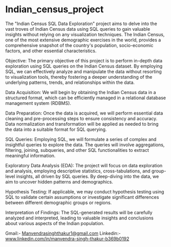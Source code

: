 # Indian_census_project
The "Indian Census SQL Data Exploration" project aims to delve into the vast troves of Indian Census data using SQL queries to gain valuable insights without relying on any visualization techniques. The Indian Census, one of the most extensive demographic exercises in the world, provides a comprehensive snapshot of the country's population, socio-economic factors, and other essential characteristics.

Objective:
The primary objective of this project is to perform in-depth data exploration using SQL queries on the Indian Census dataset. By employing SQL, we can effectively analyze and manipulate the data without resorting to visualization tools, thereby fostering a deeper understanding of the underlying patterns, trends, and relationships within the data.

Data Acquisition: We will begin by obtaining the Indian Census data in a structured format, which can be efficiently managed in a relational database management system (RDBMS).

Data Preparation: Once the data is acquired, we will perform essential data cleaning and pre-processing steps to ensure consistency and accuracy. Data normalization and transformation will be applied as needed to bring the data into a suitable format for SQL querying.

SQL Queries: Employing SQL, we will formulate a series of complex and insightful queries to explore the data. The queries will involve aggregations, filtering, joining, subqueries, and other SQL functionalities to extract meaningful information.

Exploratory Data Analysis (EDA): The project will focus on data exploration and analysis, employing descriptive statistics, cross-tabulations, and group-level insights, all driven by SQL queries. By deep-diving into the data, we aim to uncover hidden patterns and demographics.

Hypothesis Testing: If applicable, we may conduct hypothesis testing using SQL to validate certain assumptions or investigate significant differences between different demographic groups or regions.

Interpretation of Findings: The SQL-generated results will be carefully analyzed and interpreted, leading to valuable insights and conclusions about various aspects of the Indian population.


Gmail:- Manvendrasinghthakur1@gmail.com
Linkedin:- www.linkedin.com/in/manvendra-singh-thakur-b369b0192
